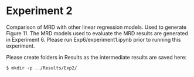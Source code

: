 # Experiment 2

Comparison of MRD with other linear regression models. Used to generate Figure 11. The MRD models used to evaluate the MRD results are generated in Experiment 6. Please run Exp6/experiment1.ipynb prior to running this experiment.

Please create folders in Results as the intermediate results are saved here:
```
$ mkdir -p ../Results/Exp2/
```

